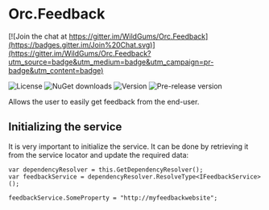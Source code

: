# Orc.Feedback

[![Join the chat at https://gitter.im/WildGums/Orc.Feedback](https://badges.gitter.im/Join%20Chat.svg)](https://gitter.im/WildGums/Orc.Feedback?utm_source=badge&utm_medium=badge&utm_campaign=pr-badge&utm_content=badge)

![License](https://img.shields.io/github/license/wildgums/orc.commandline.svg)
![NuGet downloads](https://img.shields.io/nuget/dt/orc.commandline.svg)
![Version](https://img.shields.io/nuget/v/orc.commandline.svg)
![Pre-release version](https://img.shields.io/nuget/vpre/orc.commandline.svg)

Allows the user to easily get feedback from the end-user. 

## Initializing the service

It is very important to initialize the service. It can be done by retrieving it from the service locator and update the required data:

	var dependencyResolver = this.GetDependencyResolver();
	var feedbackService = dependencyResolver.ResolveType<IFeedbackService>();

	feedbackService.SomeProperty = "http://myfeedbackwebsite";
